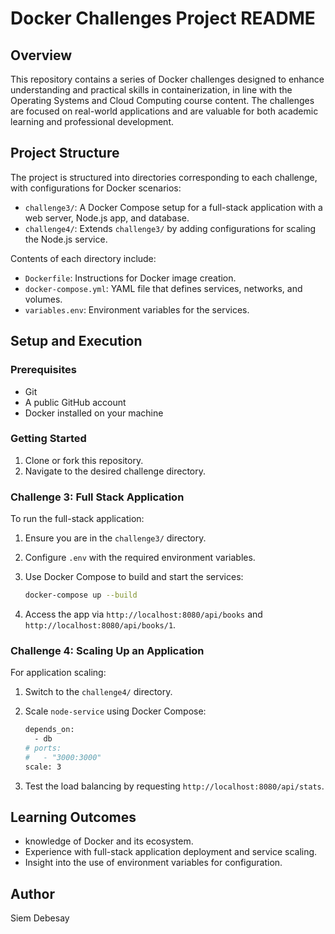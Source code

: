 # Docker Challenges Project README

## Overview

This repository contains a series of Docker challenges designed to enhance understanding and practical skills in containerization, in line with the Operating Systems and Cloud Computing course content. The challenges are focused on real-world applications and are valuable for both academic learning and professional development.

## Project Structure

The project is structured into directories corresponding to each challenge, with configurations for Docker scenarios:

- `challenge3/`: A Docker Compose setup for a full-stack application with a web server, Node.js app, and database.
- `challenge4/`: Extends `challenge3/` by adding configurations for scaling the Node.js service.

Contents of each directory include:

- `Dockerfile`: Instructions for Docker image creation.
- `docker-compose.yml`: YAML file that defines services, networks, and volumes.
- `variables.env`: Environment variables for the services.

## Setup and Execution

### Prerequisites

- Git
- A public GitHub account
- Docker installed on your machine

### Getting Started

1. Clone or fork this repository.
2. Navigate to the desired challenge directory.

### Challenge 3: Full Stack Application

To run the full-stack application:

1. Ensure you are in the `challenge3/` directory.
2. Configure `.env` with the required environment variables.
3. Use Docker Compose to build and start the services:

    ```sh
    docker-compose up --build
    ```

4. Access the app via `http://localhost:8080/api/books` and `http://localhost:8080/api/books/1`.

### Challenge 4: Scaling Up an Application

For application scaling:

1. Switch to the `challenge4/` directory.
2. Scale `node-service` using Docker Compose:

    ```sh
    depends_on:
      - db
    # ports:
    #   - "3000:3000"
    scale: 3
    ```

3. Test the load balancing by requesting `http://localhost:8080/api/stats`.

## Learning Outcomes

- knowledge of Docker and its ecosystem.
- Experience with full-stack application deployment and service scaling.
- Insight into the use of environment variables for configuration.


## Author

Siem Debesay

